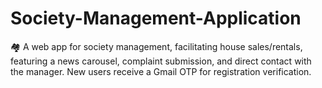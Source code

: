 # Society-Management-Application
🏘️ A web app for society management, facilitating house sales/rentals, featuring a news carousel, complaint submission, and direct contact with the manager. New users receive a Gmail OTP for registration verification.
